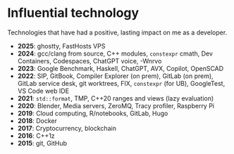 # Influential technology

Technologies that have had a positive, lasting impact on me as a developer.

- __2025__: ghostty, FastHosts VPS
- __2024__: gcc/clang from source, C++ modules, `constexpr` cmath, Dev Containers, Codespaces, ChatGPT voice, -Wnrvo
- __2023__: Google Benchmark, Haskell, ChatGPT, AVX, Copilot, OpenSCAD
- __2022__: SIP, GitBook, Compiler Explorer (on prem), GitLab (on prem), GitLab service desk, git worktrees, FIX, `constexpr` (for UB), GoogleTest, VS Code web IDE
- __2021__: `std::format`, TMP, C++20 ranges and views (lazy evaluation)
- __2020__: Blender, Media servers, ZeroMQ, Tracy profiler, Raspberry Pi
- __2019__: Cloud computing, R/notebooks, GitLab, Hugo
- __2018__: Docker
- __2017__: Cryptocurrency, blockchain
- __2016__: C++1z
- __2015__: git, GitHub


